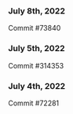 ### July 8th, 2022

Commit #73840

### July 5th, 2022

Commit #314353


### July 4th, 2022

Commit #72281
